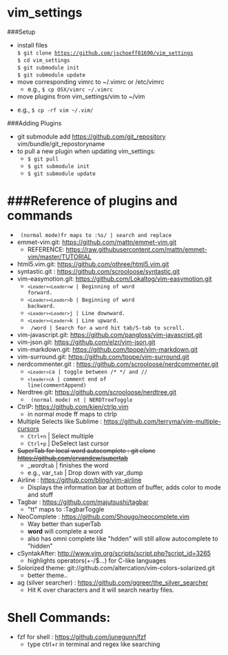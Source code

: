 vim_settings
============

###Setup
* install files<br> <code>$ git clone https://github.com/jschoeff81690/vim_settings</code><br>
<code>$ cd vim_settings</code><br>
<code>$ git submodule init</code><br>
<code>$ git submodule update</code><br>
* move corresponding vimrc to ~/.vimrc or /etc/vimrc
  + e.g., <code>$ cp OSX/vimrc ~/.vimrc</code>
* move plugins from vim_settings/vim to ~/vim
 + e.g., <code>$ cp -rf vim ~/.vim/</code>
 
###Adding Plugins
* git submodule add https://github.com/git_repository vim/bundle/git_repostoryname
* to pull a new plugin when updating vim_settings:
  + <code>$ git pull</code><br>
  + <code>$ git submodule init</code><br>
  + <code>$ git submodule update</code><br>

###Reference of plugins and commands
====================================
* <code> (normal mode)fr  maps to :%s/ | search and replace</code>
* emmet-vim.git: https://github.com/mattn/emmet-vim.git
  + REFERENCE: https://raw.githubusercontent.com/mattn/emmet-vim/master/TUTORIAL
* html5.vim.git: https://github.com/othree/html5.vim.git
* syntastic.git : https://github.com/scrooloose/syntastic.git 
* vim-easymotion.git: https://github.com/Lokaltog/vim-easymotion.git
  + <code>`<Leader><Leader>`w | Beginning of word forward.</code>
  + <code>`<Leader><Leader>`b | Beginning of word backward.</code>
  + <code>`<Leader><Leader>`j | Line downward. </code>
  + <code>`<Leader><Leader>`k | Line upward. </code>
  + <code> /word | Search for a word hit tab/S-tab to scroll. </code>
* vim-javascript.git: https://github.com/pangloss/vim-javascript.git
* vim-json.git: https://github.com/elzr/vim-json.git
* vim-markdown.git: https://github.com/tpope/vim-markdown.git
* vim-surround.git: https://github.com/tpope/vim-surround.git
* nerdcommenter.git : https://github.com/scrooloose/nerdcommenter.git 
  + <code>`<Leader>`ca | toggle between /* */ and // </code>
  + <code>`<leader>cA` | comment end of line(commentAppend) </code>
* Nerdtree.git: https://github.com/scrooloose/nerdtree.git 
  + <code> (normal mode) nt  | NERDTreeToggle</code>
* CtrlP: https://github.com/kien/ctrlp.vim
  +  in normal mode ff maps to ctrlp 
* Multiple Selects like Sublime : https://github.com/terryma/vim-multiple-cursors 
  + <code>Ctrl+n</code> | Select multiple
  + <code>Ctrl+p</code> | DeSelect last cursor
* ~~SuperTab for local word autocomplete : git clone https://github.com/ervandew/supertab~~
  + __word_<code>tab</code> | finishes the word
  + e.g., var_<code>tab</code> | Drop down with var_dump
* Airline : https://github.com/bling/vim-airline
  + Displays the information bar at bottom of buffer, adds color to mode and stuff
* Tagbar : https://github.com/majutsushi/tagbar
  + "tt" maps to :TagbarToggle<CR>
* NeoComplete : https://github.com/Shougo/neocomplete.vim
  + Way better than superTab
  + __word__<tab> will complete a word
  + also has omni complete like "hdden" will still allow autocomplete to "hidden"
* cSyntakAfter: http://www.vim.org/scripts/script.php?script_id=3265
  + highlights operators(+-/$...) for C-like languages
* Solorized theme: git://github.com/altercation/vim-colors-solarized.git
  + better theme..
* ag (silver searcher) : https://github.com/ggreer/the_silver_searcher
  + Hit K over characters and it will search nearby files.

Shell Commands:
=====================
* fzf for shell : https://github.com/junegunn/fzf
  + type ctrl+r in terminal and regex like searching
